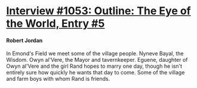 # [Interview #1053: Outline: The Eye of the World, Entry #5](https://www.theoryland.com/intvmain.php?i=1053#5)

#### Robert Jordan

In Emond's Field we meet some of the village people. Nyneve Bayal, the Wisdom. Owyn al'Vere, the Mayor and tavernkeeper. Eguene, daughter of Owyn al'Vere and the girl Rand hopes to marry one day, though he isn't entirely sure how quickly he wants that day to come. Some of the village and farm boys with whom Rand is friends.

